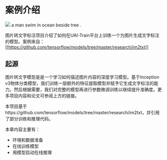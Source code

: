 

# 案例介绍
![](/ai/uai-train/images/case/im2txt/man-swim-in-ocean-beside-tree.jpg)
	a man swim in ocean beside tree .


图片转文字标注项目介绍了如何在UAI-Train平台上训练一个为图片生成文字标注的模型。案例来自：
[[https://github.com/tensorflow/models/tree/master/research/im2txt]]

## 起源

图片转文字模型是是一个学习如何描述图片内容的深度学习模型。基于Inception v3物体分类模型，我们训练一层额外的特征提取模型并赋予它生成文字标注的能力。然后根据需要，我们对完整的模型再进行参数微调训练以继续提升准确度。更多项目内容和论文可参阅上方的链接。

本项目基于https://github.com/tensorflow/models/tree/master/research/im2txt，并引用了部分训练和推理代码。

本章内容主要有：

  * 环境和数据准备
  * 在线训练模型
  * 用模型启动在线推理